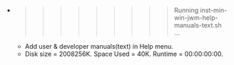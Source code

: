 * >>>>>>>>> Running inst-min-win-jwm-help-manuals-text.sh ...
  * Add user & developer manuals(text) in Help menu.
  * Disk size = 2008256K. Space Used = 40K. Runtime = 00:00:00:00.
